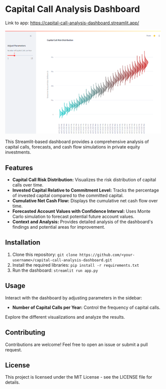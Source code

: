 # Capital Call Analysis Dashboard

Link to app: https://capital-call-analysis-dashboard.streamlit.app/

![Thumbnail](thumbnail.png)

This Streamlit-based dashboard provides a comprehensive analysis of capital calls, forecasts, and cash flow simulations in private equity investments.



## Features

* **Capital Call Risk Distribution:** Visualizes the risk distribution of capital calls over time.
* **Invested Capital Relative to Commitment Level:** Tracks the percentage of invested capital compared to the committed capital.
* **Cumulative Net Cash Flow:** Displays the cumulative net cash flow over time.
* **Forecasted Account Values with Confidence Interval:** Uses Monte Carlo simulation to forecast potential future account values.
* **Context and Analysis:** Provides detailed analysis of the dashboard's findings and potential areas for improvement.

## Installation

1. Clone this repository: `git clone https://github.com/<your-username>/capital-call-analysis-dashboard.git`
2. Install the required libraries: `pip install -r requirements.txt`
3. Run the dashboard: `streamlit run app.py`

## Usage

Interact with the dashboard by adjusting parameters in the sidebar:

* **Number of Capital Calls per Year:**  Control the frequency of capital calls.

Explore the different visualizations and analyze the results.

## Contributing

Contributions are welcome! Feel free to open an issue or submit a pull request.

## License

This project is licensed under the MIT License - see the LICENSE file for details.
